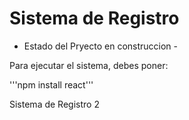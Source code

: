 <h1>Sistema de Registro</h1>

- Estado del Pryecto en construccion -

Para ejecutar el sistema, debes poner: 

'''npm install react'''

Sistema de Registro 2
